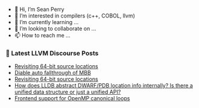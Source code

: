 - 👋 Hi, I’m Sean Perry
- 👀 I’m interested in compilers (c++, COBOL, llvm)
- 🌱 I’m currently learning ...
- 💞️ I’m looking to collaborate on ...
- 📫 How to reach me ...

<!---
s66perry/s66perry is a ✨ special ✨ repository because its `README.md` (this file) appears on your GitHub profile.
You can click the Preview link to take a look at your changes.
--->
### 📕 Latest LLVM Discourse Posts

<!-- DISCOURSE-LLVM:START -->
- [Revisiting 64-bit source locations](https://discourse.llvm.org/t/revisiting-64-bit-source-locations/86556#post_17)
- [Diable auto fallthrough of MBB](https://discourse.llvm.org/t/diable-auto-fallthrough-of-mbb/86659#post_1)
- [Revisiting 64-bit source locations](https://discourse.llvm.org/t/revisiting-64-bit-source-locations/86556#post_16)
- [How does LLDB abstract DWARF/PDB location info internally? Is there a unified data structure or just a unified API?](https://discourse.llvm.org/t/how-does-lldb-abstract-dwarf-pdb-location-info-internally-is-there-a-unified-data-structure-or-just-a-unified-api/86644#post_4)
- [Frontend support for OpenMP canonical loops](https://discourse.llvm.org/t/frontend-support-for-openmp-canonical-loops/86561#post_4)
<!-- DISCOURSE-LLVM:END -->
